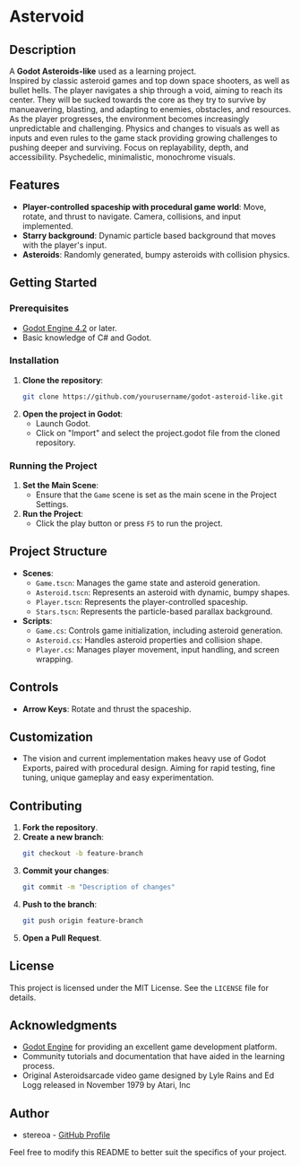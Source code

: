 # Astervoid


## Description
A **Godot Asteroids-like** used as a learning project.  
Inspired by classic asteroid games and top down space shooters, as well as bullet hells. The player navigates a ship through a void, aiming to reach its center. They will be sucked towards the core as they try to survive by manueavering, blasting, and adapting to enemies, obstacles, and resources. As the player progresses, the environment becomes increasingly unpredictable and challenging. Physics and changes to visuals as well as inputs and even rules to the game stack providing growing challenges to pushing deeper and surviving. Focus on replayability, depth, and accessibility. Psychedelic, minimalistic, monochrome visuals.

## Features
- **Player-controlled spaceship with procedural game world**: Move, rotate, and thrust to navigate. Camera, collisions, and input implemented.
- **Starry background**: Dynamic particle based background that moves with the player's input.
- **Asteroids**: Randomly generated, bumpy asteroids with collision physics.

## Getting Started

### Prerequisites
- [Godot Engine 4.2](https://godotengine.org/download) or later.
- Basic knowledge of C# and Godot.

### Installation
1. **Clone the repository**:
   ```bash
   git clone https://github.com/yourusername/godot-asteroid-like.git
   ```
2. **Open the project in Godot**:
   - Launch Godot.
   - Click on "Import" and select the project.godot file from the cloned repository.

### Running the Project
1. **Set the Main Scene**:
   - Ensure that the `Game` scene is set as the main scene in the Project Settings.
2. **Run the Project**:
   - Click the play button or press `F5` to run the project.

## Project Structure
- **Scenes**:
  - `Game.tscn`: Manages the game state and asteroid generation.
  - `Asteroid.tscn`: Represents an asteroid with dynamic, bumpy shapes.
  - `Player.tscn`: Represents the player-controlled spaceship.
  - `Stars.tscn`: Represents the particle-based parallax background.
- **Scripts**:
  - `Game.cs`: Controls game initialization, including asteroid generation.
  - `Asteroid.cs`: Handles asteroid properties and collision shape.
  - `Player.cs`: Manages player movement, input handling, and screen wrapping.

## Controls
- **Arrow Keys**: Rotate and thrust the spaceship.

## Customization
- The vision and current implementation makes heavy use of Godot Exports, paired with procedural design. Aiming for rapid testing, fine tuning, unique gameplay and easy experimentation.

## Contributing
1. **Fork the repository**.
2. **Create a new branch**:
   ```bash
   git checkout -b feature-branch
   ```
3. **Commit your changes**:
   ```bash
   git commit -m "Description of changes"
   ```
4. **Push to the branch**:
   ```bash
   git push origin feature-branch
   ```
5. **Open a Pull Request**.

## License
This project is licensed under the MIT License. See the `LICENSE` file for details.

## Acknowledgments
- [Godot Engine](https://godotengine.org) for providing an excellent game development platform.
- Community tutorials and documentation that have aided in the learning process.
- Original Asteroidsarcade video game designed by Lyle Rains and Ed Logg released in November 1979 by Atari, Inc
  
## Author
- stereoa - [GitHub Profile](https://github.com/stereoa)

Feel free to modify this README to better suit the specifics of your project.
